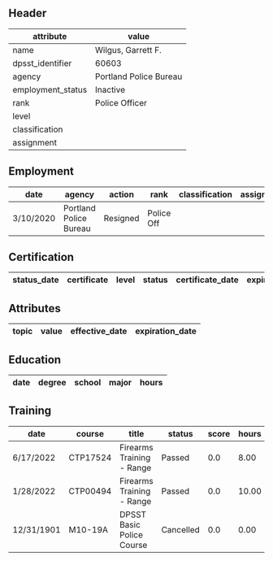 ## Header
| attribute | value |
| --------- | ----- |
| name | Wilgus, Garrett F. |
| dpsst_identifier | 60603 |
| agency | Portland Police Bureau |
| employment_status | Inactive |
| rank | Police Officer |
| level |  |
| classification |  |
| assignment |  |
## Employment
| date | agency | action | rank | classification | assignment |
| ---- | ------ | ------ | ---- | -------------- | ---------- |
| 3/10/2020 | Portland Police Bureau | Resigned | Police Off |  |  |
## Certification
| status_date | certificate | level | status | certificate_date | expiration_date | probation_date |
| ----------- | ----------- | ----- | ------ | ---------------- | --------------- | -------------- |
## Attributes
| topic | value | effective_date | expiration_date |
| ----- | ----- | -------------- | --------------- |
## Education
| date | degree | school | major | hours |
| ---- | ------ | ------ | ----- | ----- |
## Training
| date | course | title | status | score | hours |
| ---- | ------ | ----- | ------ | ----- | ----- |
| 6/17/2022 | CTP17524 | Firearms Training - Range | Passed | 0.0 | 8.00 |
| 1/28/2022 | CTP00494 | Firearms Training - Range | Passed | 0.0 | 10.00 |
| 12/31/1901 | M10-19A | DPSST Basic Police Course | Cancelled | 0.0 | 0.00 |
